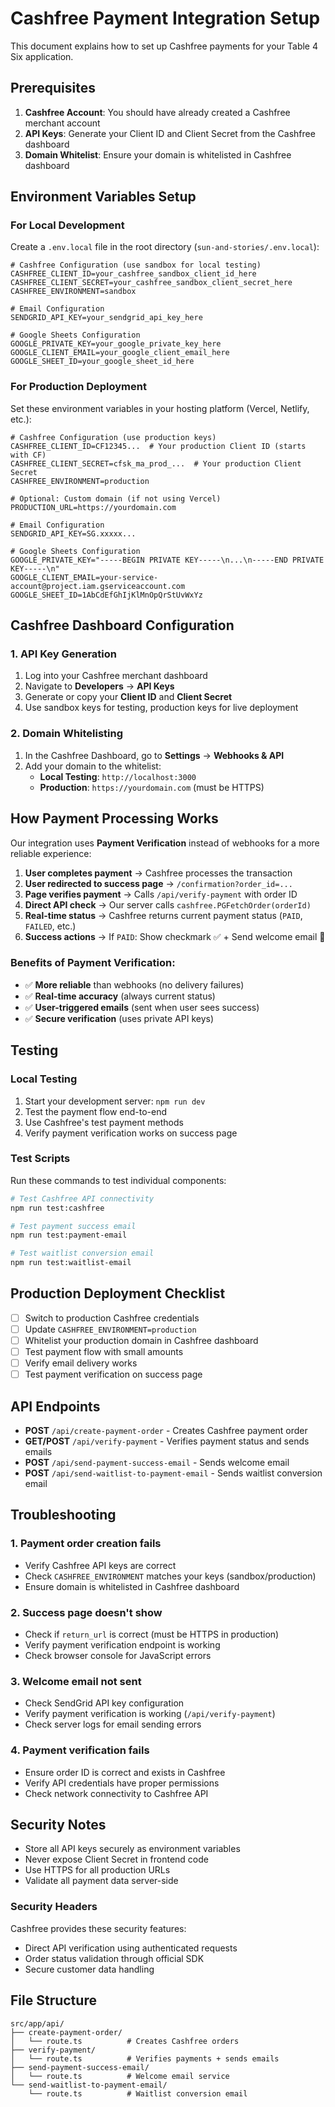 # Cashfree Payment Integration Setup

This document explains how to set up Cashfree payments for your Table 4 Six application.

## Prerequisites

1. **Cashfree Account**: You should have already created a Cashfree merchant account
2. **API Keys**: Generate your Client ID and Client Secret from the Cashfree dashboard
3. **Domain Whitelist**: Ensure your domain is whitelisted in Cashfree dashboard

## Environment Variables Setup

### For Local Development
Create a `.env.local` file in the root directory (`sun-and-stories/.env.local`):

```env
# Cashfree Configuration (use sandbox for local testing)
CASHFREE_CLIENT_ID=your_cashfree_sandbox_client_id_here
CASHFREE_CLIENT_SECRET=your_cashfree_sandbox_client_secret_here
CASHFREE_ENVIRONMENT=sandbox

# Email Configuration
SENDGRID_API_KEY=your_sendgrid_api_key_here

# Google Sheets Configuration
GOOGLE_PRIVATE_KEY=your_google_private_key_here
GOOGLE_CLIENT_EMAIL=your_google_client_email_here
GOOGLE_SHEET_ID=your_google_sheet_id_here
```

### For Production Deployment
Set these environment variables in your hosting platform (Vercel, Netlify, etc.):

```env
# Cashfree Configuration (use production keys)
CASHFREE_CLIENT_ID=CF12345...  # Your production Client ID (starts with CF)
CASHFREE_CLIENT_SECRET=cfsk_ma_prod_...  # Your production Client Secret
CASHFREE_ENVIRONMENT=production

# Optional: Custom domain (if not using Vercel)
PRODUCTION_URL=https://yourdomain.com

# Email Configuration
SENDGRID_API_KEY=SG.xxxxx...

# Google Sheets Configuration  
GOOGLE_PRIVATE_KEY="-----BEGIN PRIVATE KEY-----\n...\n-----END PRIVATE KEY-----\n"
GOOGLE_CLIENT_EMAIL=your-service-account@project.iam.gserviceaccount.com
GOOGLE_SHEET_ID=1AbCdEfGhIjKlMnOpQrStUvWxYz
```

## Cashfree Dashboard Configuration

### 1. API Key Generation
1. Log into your Cashfree merchant dashboard
2. Navigate to **Developers** → **API Keys**
3. Generate or copy your **Client ID** and **Client Secret**
4. Use sandbox keys for testing, production keys for live deployment

### 2. Domain Whitelisting
1. In the Cashfree Dashboard, go to **Settings** → **Webhooks & API**
2. Add your domain to the whitelist:
   - **Local Testing**: `http://localhost:3000`
   - **Production**: `https://yourdomain.com` (must be HTTPS)

## How Payment Processing Works

Our integration uses **Payment Verification** instead of webhooks for a more reliable experience:

1. **User completes payment** → Cashfree processes the transaction
2. **User redirected to success page** → `/confirmation?order_id=...`
3. **Page verifies payment** → Calls `/api/verify-payment` with order ID
4. **Direct API check** → Our server calls `cashfree.PGFetchOrder(orderId)`
5. **Real-time status** → Cashfree returns current payment status (`PAID`, `FAILED`, etc.)
6. **Success actions** → If `PAID`: Show checkmark ✅ + Send welcome email 📧

### Benefits of Payment Verification:
- ✅ **More reliable** than webhooks (no delivery failures)
- ✅ **Real-time accuracy** (always current status)
- ✅ **User-triggered emails** (sent when user sees success)
- ✅ **Secure verification** (uses private API keys)

## Testing

### Local Testing
1. Start your development server: `npm run dev`
2. Test the payment flow end-to-end
3. Use Cashfree's test payment methods
4. Verify payment verification works on success page

### Test Scripts
Run these commands to test individual components:

```bash
# Test Cashfree API connectivity
npm run test:cashfree

# Test payment success email  
npm run test:payment-email

# Test waitlist conversion email
npm run test:waitlist-email
```

## Production Deployment Checklist

- [ ] Switch to production Cashfree credentials
- [ ] Update `CASHFREE_ENVIRONMENT=production`
- [ ] Whitelist your production domain in Cashfree dashboard
- [ ] Test payment flow with small amounts
- [ ] Verify email delivery works
- [ ] Test payment verification on success page

## API Endpoints

- **POST** `/api/create-payment-order` - Creates Cashfree payment order
- **GET/POST** `/api/verify-payment` - Verifies payment status and sends emails
- **POST** `/api/send-payment-success-email` - Sends welcome email
- **POST** `/api/send-waitlist-to-payment-email` - Sends waitlist conversion email

## Troubleshooting

### 1. **Payment order creation fails**
- Verify Cashfree API keys are correct
- Check `CASHFREE_ENVIRONMENT` matches your keys (sandbox/production)
- Ensure domain is whitelisted in Cashfree dashboard

### 2. **Success page doesn't show**
- Check if `return_url` is correct (must be HTTPS in production)
- Verify payment verification endpoint is working
- Check browser console for JavaScript errors

### 3. **Welcome email not sent**
- Check SendGrid API key configuration
- Verify payment verification is working (`/api/verify-payment`)
- Check server logs for email sending errors

### 4. **Payment verification fails**
- Ensure order ID is correct and exists in Cashfree
- Verify API credentials have proper permissions
- Check network connectivity to Cashfree API

## Security Notes

- Store all API keys securely as environment variables
- Never expose Client Secret in frontend code
- Use HTTPS for all production URLs
- Validate all payment data server-side

### Security Headers

Cashfree provides these security features:
- Direct API verification using authenticated requests
- Order status validation through official SDK
- Secure customer data handling

## File Structure

```
src/app/api/
├── create-payment-order/
│   └── route.ts          # Creates Cashfree orders
├── verify-payment/
│   └── route.ts          # Verifies payments + sends emails
├── send-payment-success-email/
│   └── route.ts          # Welcome email service
└── send-waitlist-to-payment-email/
    └── route.ts          # Waitlist conversion email
``` 